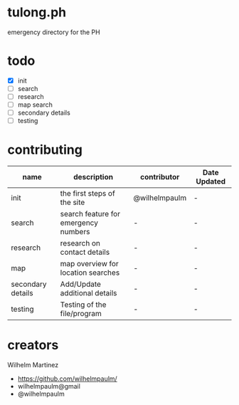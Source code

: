# tulong.ph
emergency directory for the PH

# todo
- [x] init
- [ ] search
- [ ] research
- [ ] map search
- [ ] secondary details
- [ ] testing

# contributing
name | description | contributor|Date Updated
---- | ----------- | -----------| ------------|
init | the first steps of the site | @wilhelmpaulm | -
search | search feature for emergency numbers | - | -
research | research on contact details | - | -
map | map overview for location searches | - | -
secondary details | Add/Update additional details | - | -
testing | Testing of the file/program | - | -

# creators
Wilhelm Martinez
 - https://github.com/wilhelmpaulm/
 - wilhelmpaulm@gmail
 - @wilhelmpaulm
